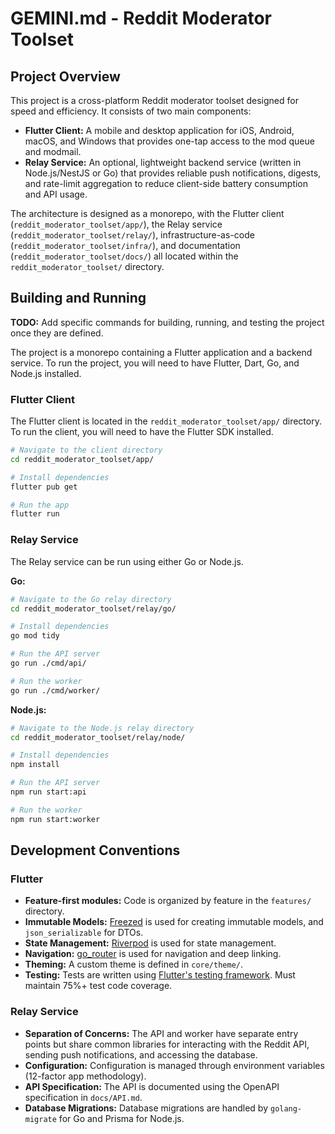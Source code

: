 # GEMINI.md - Reddit Moderator Toolset

## Project Overview

This project is a cross-platform Reddit moderator toolset designed for speed and efficiency. It consists of two main components:

*   **Flutter Client:** A mobile and desktop application for iOS, Android, macOS, and Windows that provides one-tap access to the mod queue and modmail.
*   **Relay Service:** An optional, lightweight backend service (written in Node.js/NestJS or Go) that provides reliable push notifications, digests, and rate-limit aggregation to reduce client-side battery consumption and API usage.

The architecture is designed as a monorepo, with the Flutter client (`reddit_moderator_toolset/app/`), the Relay service (`reddit_moderator_toolset/relay/`), infrastructure-as-code (`reddit_moderator_toolset/infra/`), and documentation (`reddit_moderator_toolset/docs/`) all located within the `reddit_moderator_toolset/` directory.

## Building and Running

**TODO:** Add specific commands for building, running, and testing the project once they are defined.

The project is a monorepo containing a Flutter application and a backend service. To run the project, you will need to have Flutter, Dart, Go, and Node.js installed.

### Flutter Client

The Flutter client is located in the `reddit_moderator_toolset/app/` directory. To run the client, you will need to have the Flutter SDK installed.

```bash
# Navigate to the client directory
cd reddit_moderator_toolset/app/

# Install dependencies
flutter pub get

# Run the app
flutter run
```

### Relay Service

The Relay service can be run using either Go or Node.js.

**Go:**

```bash
# Navigate to the Go relay directory
cd reddit_moderator_toolset/relay/go/

# Install dependencies
go mod tidy

# Run the API server
go run ./cmd/api/

# Run the worker
go run ./cmd/worker/
```

**Node.js:**

```bash
# Navigate to the Node.js relay directory
cd reddit_moderator_toolset/relay/node/

# Install dependencies
npm install

# Run the API server
npm run start:api

# Run the worker
npm run start:worker
```

## Development Conventions

### Flutter
*   **Feature-first modules:** Code is organized by feature in the `features/` directory.
*   **Immutable Models:** [Freezed](https://pub.dev/packages/freezed) is used for creating immutable models, and `json_serializable` for DTOs.
*   **State Management:** [Riverpod](https://riverpod.dev/) is used for state management.
*   **Navigation:** [go_router](https://pub.dev/packages/go_router) is used for navigation and deep linking.
*   **Theming:** A custom theme is defined in `core/theme/`.
*   **Testing:** Tests are written using [Flutter's testing framework](https://docs.flutter.dev/cookbook/testing). Must maintain 75%+ test code coverage.

### Relay Service
*   **Separation of Concerns:** The API and worker have separate entry points but share common libraries for interacting with the Reddit API, sending push notifications, and accessing the database.
*   **Configuration:** Configuration is managed through environment variables (12-factor app methodology).
*   **API Specification:** The API is documented using the OpenAPI specification in `docs/API.md`.
*   **Database Migrations:** Database migrations are handled by `golang-migrate` for Go and Prisma for Node.js.